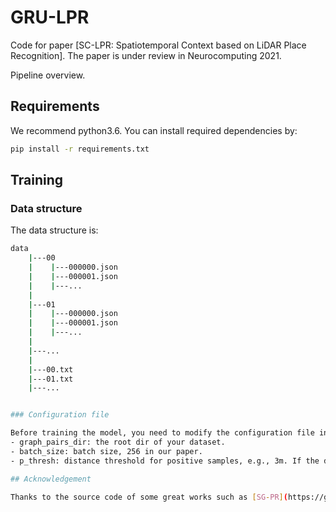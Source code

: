 # GRU-LPR

Code for paper [SC-LPR: Spatiotemporal Context based on LiDAR Place Recognition]. The paper is under review in Neurocomputing 2021. 


Pipeline overview.


## Requirements
We recommend python3.6. You can install required dependencies by:
```bash
pip install -r requirements.txt
```

## Training

### Data structure

The data structure is:

```bash
data
    |---00
    |    |---000000.json   
    |    |---000001.json
    |    |---...
    |
    |---01
    |    |---000000.json
    |    |---000001.json
    |    |---...
    |
    |---...
    |
    |---00.txt
    |---01.txt
    |---...


### Configuration file

Before training the model, you need to modify the configuration file in ./config according to your needs. The main parameters are as follows:
- graph_pairs_dir: the root dir of your dataset.
- batch_size: batch size, 256 in our paper.
- p_thresh: distance threshold for positive samples, e.g., 3m. If the distance between two samples is less than p_thresh meters, they will be treated as positive samples. The distance threshold for negative samples is set to 20 meters by default. Note that your training sample pairs should not contain samples with a distance greater than p_thresh meters and less than 20 meters.

## Acknowledgement

Thanks to the source code of some great works such as [SG-PR](https://github.com/kxhit/SG_PR), [DGCNN](https://github.com/WangYueFt/dgcnn).

